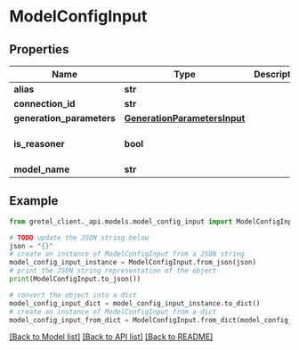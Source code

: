 # ModelConfigInput


## Properties

Name | Type | Description | Notes
------------ | ------------- | ------------- | -------------
**alias** | **str** |  | 
**connection_id** | **str** |  | [optional] 
**generation_parameters** | [**GenerationParametersInput**](GenerationParametersInput.md) |  | 
**is_reasoner** | **bool** |  | [optional] [default to False]
**model_name** | **str** |  | 

## Example

```python
from gretel_client._api.models.model_config_input import ModelConfigInput

# TODO update the JSON string below
json = "{}"
# create an instance of ModelConfigInput from a JSON string
model_config_input_instance = ModelConfigInput.from_json(json)
# print the JSON string representation of the object
print(ModelConfigInput.to_json())

# convert the object into a dict
model_config_input_dict = model_config_input_instance.to_dict()
# create an instance of ModelConfigInput from a dict
model_config_input_from_dict = ModelConfigInput.from_dict(model_config_input_dict)
```
[[Back to Model list]](../README.md#documentation-for-models) [[Back to API list]](../README.md#documentation-for-api-endpoints) [[Back to README]](../README.md)


